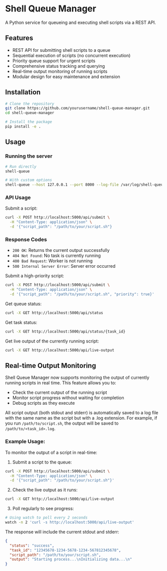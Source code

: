 # Shell Queue Manager

A Python service for queueing and executing shell scripts via a REST API.

## Features

- REST API for submitting shell scripts to a queue
- Sequential execution of scripts (no concurrent execution)
- Priority queue support for urgent scripts
- Comprehensive status tracking and querying
- Real-time output monitoring of running scripts
- Modular design for easy maintenance and extension

## Installation

```bash
# Clone the repository
git clone https://github.com/yourusername/shell-queue-manager.git
cd shell-queue-manager

# Install the package
pip install -e .
```

## Usage

### Running the server

```bash
# Run directly
shell-queue

# With custom options
shell-queue --host 127.0.0.1 --port 8000 --log-file /var/log/shell-queue.log
```

### API Usage

Submit a script:
```bash
curl -X POST http://localhost:5000/api/submit \
  -H "Content-Type: application/json" \
  -d '{"script_path": "/path/to/your/script.sh"}
```

### Response Codes

- `200 OK`: Returns the current output successfully
- `404 Not Found`: No task is currently running
- `400 Bad Request`: Worker is not running
- `500 Internal Server Error`: Server error occurred


Submit a high-priority script:
```bash
curl -X POST http://localhost:5000/api/submit \
  -H "Content-Type: application/json" \
  -d '{"script_path": "/path/to/your/script.sh", "priority": true}'
```

Get queue status:
```bash
curl -X GET http://localhost:5000/api/status
```

Get task status:
```bash
curl -X GET http://localhost:5000/api/status/{task_id}
```

Get live output of the currently running script:
```bash
curl -X GET http://localhost:5000/api/live-output
```

## Real-time Output Monitoring

Shell Queue Manager now supports monitoring the output of currently running scripts in real time. This feature allows you to:

- Check the current output of the running script
- Monitor script progress without waiting for completion
- Debug scripts as they execute

All script output (both stdout and stderr) is automatically saved to a log file with the same name as the script but with a .log extension. For example, if you run `/path/to/script.sh`, the output will be saved to `/path/to/<task_id>.log`.

### Example Usage:

To monitor the output of a script in real-time:

1. Submit a script to the queue:
```bash
curl -X POST http://localhost:5000/api/submit \
  -H "Content-Type: application/json" \
  -d '{"script_path": "/path/to/your/script.sh"}'
```

2. Check the live output as it runs:
```bash
curl -X GET http://localhost:5000/api/live-output
```

3. Poll regularly to see progress:
```bash
# Using watch to poll every 2 seconds
watch -n 2 'curl -s http://localhost:5000/api/live-output'
```

The response will include the current stdout and stderr:
```json
{
  "status": "success",
  "task_id": "12345678-1234-5678-1234-567812345678",
  "script_path": "/path/to/your/script.sh",
  "output": "Starting process...\nInitializing data...\n"
}